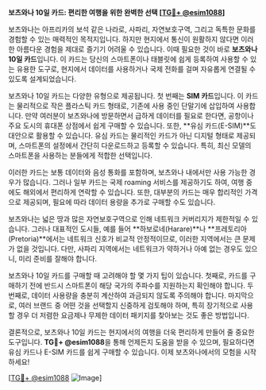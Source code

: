 **보츠와나 10일 카드: 편리한 여행을 위한 완벽한 선택 [[TG💪+ @esim1088](https://t.me/s/esim1088)]**

보츠와나는 아프리카의 보석 같은 나라로, 사파리, 자연보호구역, 그리고 독특한 문화를 경험할 수 있는 매력적인 목적지입니다. 하지만 현지에서 통신이 원활하지 않다면 이러한 아름다운 경험을 제대로 즐기기 어려울 수 있습니다. 이때 필요한 것이 바로 **보츠와나 10일 카드**입니다. 이 카드는 당신의 스마트폰이나 태블릿에 쉽게 등록하여 사용할 수 있는 유용한 도구로, 현지에서 데이터를 사용하거나 국제 전화를 걸며 자유롭게 연결될 수 있도록 설계되었습니다.

보츠와나 10일 카드는 다양한 유형으로 제공됩니다. 첫 번째는 **SIM 카드**입니다. 이 카드는 물리적으로 작은 플라스틱 카드 형태로, 기존에 사용 중인 단말기에 삽입하여 사용합니다. 만약 여러분이 보츠와나에 방문하면서 급하게 데이터를 필요로 한다면, 공항이나 주요 도시의 휴대폰 상점에서 쉽게 구매할 수 있습니다. 또한, **유심 카드(E-SIM)**도 대안으로 활용할 수 있습니다. 유심 카드는 물리적인 카드가 아닌 디지털 형태로 제공되며, 스마트폰의 설정에서 간단히 다운로드하고 등록할 수 있습니다. 특히, 최신 모델의 스마트폰을 사용하는 분들에게 적합한 선택입니다.

이러한 카드는 보통 데이터와 음성 통화를 포함하며, 보츠와나 내에서만 사용 가능한 경우가 많습니다. 그러나 일부 카드는 국제 roaming 서비스를 제공하기도 하여, 여행 중에도 해외에서 편리하게 연락할 수 있습니다. 또한, 대부분의 카드는 매우 합리적인 가격으로 제공되며, 필요에 따라 데이터 용량을 추가로 구매할 수도 있습니다.

보츠와나는 넓은 땅과 많은 자연보호구역으로 인해 네트워크 커버리지가 제한적일 수 있습니다. 그러나 대표적인 도시들, 예를 들어 **하보로네(Harare)**나 **프레토리아(Pretoria)**에서는 네트워크 신호가 비교적 안정적이므로, 이러한 지역에서는 큰 문제가 없을 것입니다. 다만, 사파리 지역에서는 네트워크가 약하거나 아예 없는 경우도 있으니, 미리 준비를 잘해야 합니다.

보츠와나 10일 카드를 구매할 때 고려해야 할 몇 가지 팁이 있습니다. 첫째로, 카드를 구매하기 전에 반드시 스마트폰이 해당 국가의 주파수를 지원하는지 확인해야 합니다. 두 번째로, 데이터 사용량을 충분히 계산하여 과금되지 않도록 주의해야 합니다. 마지막으로, 여러 브랜드 중 어떤 것을 선택할지 신중하게 검토해야 하며, 특히 장기적으로 사용할 경우 더 저렴한 요금제나 무제한 데이터 패키지를 찾아보는 것도 좋은 방법입니다.

결론적으로, 보츠와나 10일 카드는 현지에서의 여행을 더욱 편리하게 만들어 줄 중요한 도구입니다. **TG💪+ @esim1088**을 통해 언제든지 도움을 받을 수 있으며, 필요하다면 유심 카드나 E-SIM 카드를 쉽게 구매할 수 있습니다. 이제 보츠와나에서의 모험을 시작하세요!

[[TG💪+ @esim1088](https://t.me/s/esim1088) ![Image](https://i.postimg.cc/Y0z9fWf4/image.png)]